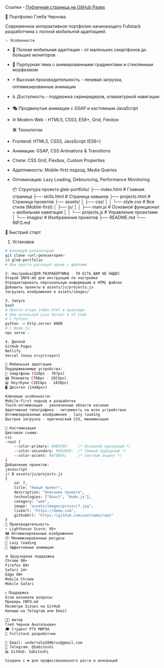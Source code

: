 
Ссылки - [Публичная страница на GitHub Pages](https://Samurai2306.github.io/Project-Sp/)

🚀 Портфолио Глеба Чернова

Современное интерактивное портфолио начинающего Fullstack разработчика с полной мобильной адаптацией.

    ✨ Особенности

- 📱 Полная мобильная адаптация - от маленьких смартфонов до больших мониторов
- 🎨 Пурпурная тема с анимированными градиентами и стеклянным морфизмом
- ⚡ Высокая производительность - ленивая загрузка, оптимизированные анимации
- ♿ Доступность - поддержка скринридеров, клавиатурной навигации
- 🎭 Продвинутые анимации с GSAP и кастомным JavaScript
- 🌐 Modern Web - HTML5, CSS3, ES6+, Grid, Flexbox

    🛠 Технологии

- Frontend: HTML5, CSS3, JavaScript (ES6+)
- Анимации: GSAP, CSS Animations & Transitions
- Стили: CSS Grid, Flexbox, Custom Properties
- Адаптивность: Mobile-first подход, Media Queries
- Оптимизация: Lazy Loading, Debouncing, Performance Monitoring

    📦 Структура проекта
gleb-portfolio/
├── index.html # Главная страница
├── skills.html # Страница навыков
├── projects.html # Страница проектов
├── assets/
│ ├── css/
│ │ └── style.css # Все стили (Mobile-first)
│ ├── js/
│ │ ├── main.js # Основной функционал + мобильная навигация
│ │ └── projects.js # Управление проектами
│ └── images/ # Изображения проектов
├── README.md
└── INFO.md


🚀 Быстрый старт

1. Установка
```bash
# Клонируй репозиторий
git clone <url-репозитория>
cd gleb-portfolio
# Или просто распакуй архив с файлами

2. Настройка(ДЛЯ РАЗРАБОТЧИКА - ТО ЕСТЬ ВАМ НЕ НАДО)
Открой INFO.md для инструкций по настройке
Отредактировать персональную информацию в HTML файлах
Добавить проекты в assets/js/projects.js
Загрузить изображения в assets/images/

3. Запуск
bash
# Просто откри index.html в браузере
# Или используй Live Server в VS Code
# С Python:
python -m http.server 8000
# С Node.js:
npx serve .

4. Деплой
GitHub Pages
Netlify 
Vercel (пока отсутствует)

📱 Мобильная адаптация
Поддерживаемые устройства:
📱 Смартфоны (320px - 767px)
📟 Планшеты (768px - 1023px)
💻 Ноутбуки (1024px - 1439px)
🖥️ Десктоп (1440px+)

Ключевые особенности:
Mobile-first подход в разработке
Touch-оптимизация - увеличенные области касания
Адаптивная типографика - читаемость на всех устройствах
Оптимизированные изображения - lazy loading
Быстрая загрузка - критический CSS, минимизация

🎨 Кастомизация
Цветовая схема:
css
:root {
    --color-primary: #8B5FBF;    /* Основной пурпурный */
    --color-secondary: #6D28D9;  /* Темный пурпурный */
    --color-accent: #A78BFA;     /* Светлый акцент */
}
Добавление проектов:
javascript
// В assets/js/projects.js
{
    id: 7,
    title: "Новый проект",
    description: "Описание проекта",
    technologies: ["React", "Node.js"],
    category: "web",
    image: "assets/images/project7.jpg",
    liveUrl: "https://demo.com",
    githubUrl: "https://github.com/username/repo"
}
🔧 Производительность
⚡ Lighthouse Score: 95+
🖼 Оптимизированные изображения
📦 Минимизированные ресурсы
🚀 Lazy loading
🎯 Эффективные анимации

🌐 Браузерная поддержка
Chrome 90+
Firefox 88+
Safari 14+
Edge 90+
Mobile Chrome
Mobile Safari

📞 Поддержка
Если возникли вопросы:
Проверь INFO.md
Посмотри Issues на GitHub
Напиши на Telegram или Email

👨‍💻 Автор
Глеб Чернов Анатольевич
🎓 Студент РТУ МИРЭА
💼 Fullstack разработчик

📧 Email: undertale2006rus@gmail.com
📱 Telegram: @Sabitoshi
💻 GitHub: Sabitoshi

Создано с ❤️ для профессионального роста и инноваций